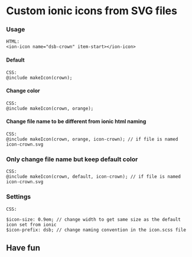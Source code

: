 # Custom ionic icons from SVG files

### Usage
```
HTML:
<ion-icon name="dsb-crown" item-start></ion-icon>
```

#### Default
```
CSS:
@include makeIcon(crown);
```

#### Change color
```
CSS:
@include makeIcon(crown, orange);
```

#### Change file name to be different from ionic html naming
```
CSS:
@include makeIcon(crown, orange, icon-crown); // if file is named icon-crown.svg
```

### Only change file name but keep default color
```
CSS:
@include makeIcon(crown, default, icon-crown); // if file is named icon-crown.svg
```

### Settings
```
CSS:

$icon-size: 0.9em; // change width to get same size as the default icon set from ionic
$icon-prefix: dsb; // change naming convention in the icon.scss file
```


## Have fun 
